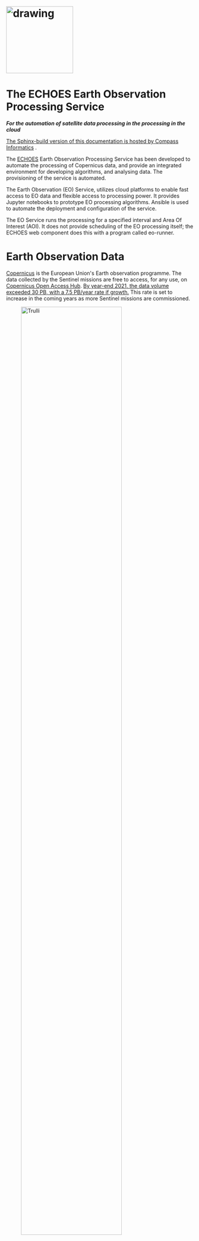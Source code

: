 <h1>
<img src="images/c19Sbkgy_400x400.png" alt="drawing" width="180"/>
</h1>

# The ECHOES Earth Observation Processing Service

***For the automation of satellite data processing in the processing in the cloud***

[The Sphinx-build version of this documentation is hosted by Compass Informatics](https://docs.compass.ie/EarthObservationDocs/)
.

The [ECHOES](https://echoesproj.eu/) Earth Observation Processing Service has been developed to automate the processing
of
Copernicus data, and provide an integrated environment for developing algorithms,
and analysing data.
The provisioning of the service is automated.

The Earth Observation (EO) Service, utilizes cloud platforms to enable fast access to EO data and flexible access to
processing power.
It provides Jupyter notebooks to prototype EO processing algorithms.
Ansible is used to automate the deployment and configuration of the service.

The EO Service runs the processing for a specified interval and Area Of Interest (AOI).
It does not provide scheduling of the EO processing itself;
the ECHOES web component does this with a program called eo-runner.

# Earth Observation Data

[Copernicus](https://www.copernicus.eu/) is the European Union's Earth observation programme.
The data collected by the Sentinel missions are free to access, for any use,
on [Copernicus Open Access Hub](https://scihub.copernicus.eu/).
[By year-end 2021, the data volume exceeded 30 PB, with a 7.5 PB/year rate if growth.](https://scihub.copernicus.eu/twiki/pub/SciHubWebPortal/AnnualReport2021/COPE-SERCO-RP-22-1312_-_Sentinel_Data_Access_Annual_Report_Y2021_merged_v1.1.pdf)
This rate is set to increase in the coming years as more Sentinel missions are commissioned.

<figure>
<a href="https://www.esa.int/ESA_Multimedia/Images/2019/05/ESA-developed_Earth_observation_missions">
<img src="images/ESA-developed_Earth_observation_missions.jpg" alt="Trulli" style="width:80%"></a>
<figcaption><b>© ESA, CC BY-SA 3.0 IGO</b> </figcaption>
</figure>

The Sentinels are a family of satellite missions, developed and launched by ESA,
which provide earth observation data as part of the Copernicus programme.
Each mission in the constellation is designed to fulfil revisit and coverage requirements.
They provide global coverage of robust and continous datasets for Copernicus services.
The data is provided free of charge,
enabling downstream (including commerical) services to be developed.

The missions carry a range of sensors, including for radar and multi-spectral imaging.
They are used for land, ocean and atmospheric monitoring.
The missions used in the ECHOES project are Sentinel-1 and -2.

## Sentinel-1

***A polar-orbiting Synthetic Aperture Radar (SAR) imaging mission, for both land and ocean monitoring.***

<figure>
<a href="https://sentinels.copernicus.eu/web/sentinel/missions/sentinel-1/overview">
<img src="images/Sentinel_1-IMG_5874-white.jpg" alt="Trulli" style="width:80%"></a>
<figcaption><b>Sentinel-1 (© ESA, CC BY-SA 3.0 IGO)</b></figcaption>
</figure>

The mission comprises two polar-orbiting satellites,
performing C-band Synthetic Aperture Radar (SAR) imaging.
Being an active instrument and operating at (cloud penetrating) C-band frequencies,
Sentinel-1 can operate data and night
and its measurements are not impacted by clouds
(as in the case for optical instruments).

Sentinel-1A was launched on 3 April 2014 and Sentinel-1B on 25 April 2016.
However, as of 2022, Sentinel-1B is non-operational, due to a power issue.
This reduces the temporal resolution of the mission by half,
until Sentinel-1C is launched.

Examples of thematic areas in which Sentinel-1 data are used are:

* monitoring land-surface for motion risks
* monitoring of surface water
* monitoring of polar sea-ice
* surveillance of the marine environment
* ship detection
* mapping for forest, water and soil management

[These KML files](https://sentinels.copernicus.eu/web/sentinel/missions/sentinel-1/observation-scenario/acquisition-segments)
provide detailed information about the planned Sentinel-1 acquisitions.
These files can be opened with Google Earth.

<figure>
<img src="images/s1_acquistions.jpg" alt="Trulli" style="width:80%">
<figcaption><b>
The Sentinel-1 acquisitions covering Europe, from 2022-11-20 12:00 AM to 2022-11-23 12:00 AM.
</b></figcaption>
</figure>

## Sentinel-2

***A polar-orbiting is a multispectral high-resolution imaging mission.***

<figure>
<a href="https://sentinels.copernicus.eu/web/sentinel/missions/sentinel-2/overview">
<img src="images/Sentinel-2_pillars.jpg" alt="Trulli" style="width:80%"></a>
<figcaption><b>
Sentinel-2 (© ESA, CC BY-SA 3.0 IGO)
</b></figcaption>
</figure>

Sentinel-2A was launched on 23 June 2015, followed by Sentinel-2B on 7 March 2017.

Examples of thematic areas in which Sentinel-1 data are used are:

* Land monitoring
* Emergency management
* Climate change
* Maritime

Sentinel-2's instrument has 13 spectral bands:
four bands at 10 m, six bands at 20 m and three bands at 60 m spatial resolution.

| Sentinel-2 Bands              | Central Wavelength (µm) | Resolution (m) |
| ----------------------------- | ----------------------- | -------------- |
| Band 1 - Coastal aerosol      | 0.443                   | 60             |
| Band 2 - Blue                 | 0.49                    | 10             |
| Band 3 - Green                | 0.56                    | 10             |
| Band 4 - Red                  | 0.665                   | 10             |
| Band 5 - Vegetation Red Edge  | 0.705                   | 20             |
| Band 6 - Vegetation Red Edge  | 0.74                    | 20             |
| Band 7 - Vegetation Red Edge  | 0.783                   | 20             |
| Band 8 - NIR                  | 0.842                   | 10             |
| Band 8A - Vegetation Red Edge | 0.865                   | 20             |
| Band 9 - Water vapour         | 0.945                   | 60             |
| Band 10 - SWIR - Cirrus       | 1.375                   | 60             |
| Band 11 - SWIR                | 1.61                    | 20             |
| Band 12 - SWIR                | 2.19                    | 20             |

Like Sentinel-1, Sentinel-2 is a polar orbiting satellite.
It has an orbital swath width of 290 km.
Each Sentinel-2 product contains data covering a tile.
Each tile is 100 km × 100 km, with a 10 km overlap.
The tile covering Copenhagen, for example, is 33UUB.
The tiles do not directly correspond to the aquisition swaths.
The following figure shows the tiles and
[swaths](https://sentinels.copernicus.eu/web/sentinel/missions/sentinel-2/acquisition-plans) overlayed:

<figure>
<img src="images/s2_swath.jpg" alt="Forest" style="width:80%">
<figcaption>
<b>The Sentinel-2 acquisitions covering Europe, from 2022-11-20 12:00 AM to 2022-11-23 12:00 AM.
The red grid boxes are the tile bounds.</b>
</figcaption>
</figure>

## Sentinel Product Files

Sentinel-1 and -2 can be downloaded from the [Copernicus Open Access Hub](https://scihub.copernicus.eu/)
in the Standard Archive Format (SAFE).
This format consists of a directory containing binary image data, and metadata in XML files.
The Sentinel-1 GRD products are around 1.7 GB.
The Sentinel-2 L1C and L2A products are around 600 MB and 800 MB respectively.

The files can be read and processed by software such as
[SNAP](https://step.esa.int/main/download/snap-download/) and
the Python library [Satpy](https://satpy.readthedocs.io).

# Cloud processing

Processing EO data in the cloud has a number of advantages
over processing on a local machine or an on-premises server.
Firstly, if the cloud provider provides access to the source EO data,
it may be retrieved from the object store more quickly
than downloading it from the Copernicus Open Access Hub.
This is especially true for older data,
which can take up to 24 hours to retrieve from the archive.

Other benifits in using a cloud provider to process satellite data include,
the ability to scale up the processing to multiple machines in a cost efficient way,
and access to the services that they provide (hosted database, serverless computing etc.)
which can help to make the processing more efficient.

## The DIAS cloud platforms

The DIAS (Data and Information Access Services) cloud-based platforms, funded by the European
Commission, was developed to facilitate and standardise the access to Copernicus data and information.
[CREODIAS](https://creodias.eu/) was chosen to host the EO Service for Compass Informatics.
The other DIAS platforms are Mundi, ONDA, WEkEO and Sobloo.
The DIAS systems provide access to EO Copernicus data.
The DIAS systems allow users to execute their applications in a cloud environment, and close to where data is stored.

[The following data is available on the CREODIAS](https://creodias.eu/data-offer): Sentinel-1 GRD, Sentinel-2,
Sentinel-3, new Sentinels (like 5P), ESA/Landsat, Envisat/Meris, full Sentinel-1 SLC for Europe and 6 months rolling
archive for Sentinel-1 SLC outside Europe and elements of Copernicus Services.

The data is accessible via an S3-compatible object store.
The object store holds over 20 PB of data.
It is possible to run Virtual Machine (VM) instances on a pay-per-use or fixed term basis.
The size of the virtual machines ranges from 1 (virtual) core and 1 GB of RAM to 24 cores and 496 GB or RAM. It is
possible to spin up multiple
instance if required for large-scale processing. The price list is found [here](https://creodias.eu/price-list).

## Sentinel Hub

[Sentinel Hub](https://www.sentinel-hub.com/) is a multi-spectral and multi-temporal, big data, satellite imagery
service.
It is used in the EO Service for accessing and processing Copernicus (and other) data.

Processed satellite imagery is accessed via APIs for the requested AOI and time range,
from the full archive, in a matter of seconds.
The processing is done on Sentinel Hub's servers.
The service is subscription-based, with a quota of "processing units" available to the user every month.

One of the reasons for selecting Sentinel Hub for use in the EO Service is the client application may request small
AOIs.
If the original satellite product (SAFE format data) were used,
it would require a large amount of data to be downloaded and processed;
whereas, the Sentinel API only return the data that is requested for the AOI.
Another selling point is that it has cloud-masking and moisacing built in.
Also, the processing is done on the Sentinel Hub servers,
so the processing can be scaled up without needing to be concerned about managing the infrastructure.

## Data Cubes

A further benefit of using Sentinel Hub is that the EO data can be accessed as a data cube using
[xcube](https://xcube.readthedocs.io/en/latest/),
and the [xcube_sh](https://github.com/dcs4cop/xcube-sh) plugin, which enables xcube to work via the Sentinel Hub API.
Data cubes provide convenient access to a time series of satellite images,
allowing computations across the time dimension, with raster alignment issues handled out of the box.
These datacubes are returned as [Xarray](https://docs.xarray.dev/en/stable/) objects.
Xarray is a powerful library for handling multidimensional arrays.
Xarray labels the dimensions and provides a convenient interface to select and apply operations to the data.
With Xarray, these operations can be applied to large datasets using multiple cores, using Dask.

The Ansible Playbook, used to provision the VMs, installs Juypter Lab on the development server
and also configures the VM so that xcube can be used in the Jupyter notebooks
(see [Provisioning the servers using Ansible](Provisioning-the-servers-using-Ansible])).

## A comparison of the options

Alternatives to Sentinel Hub/X-Cube data cubes include Open Data Cube (ODC) and OpenEO.
Sentinel Hub/X-Cube was chosen primarily because Sentinel Hub is used in ECHOES (i.e. in eo-custom-scripts) and,
being a hosted service, it does not require additional infrastructure.
Whereas, to create a datacube with ODC to cover Ireland for one year,
for example, would require tens of terabytes of storage and a high spec VM.

Both CREODIAS and Sentinel Hub provide access to Sentinel-1, Sentinel-2 L1C and L2A, Sentinel-3 OLCI and SLSTR,
Sentinel-5P, Landsat 8, 7 and 5, Envisat, MODIS and some Copernicus Services. The CREODIAS object store has some Level-2
products that are not available on Sentinel Hub.

|                         | CREODIAS Object Store                               |    Sentinel Hub                                                                                                                          |
|-------------------------|-----------------------------------------------------|----------------------------------------------------------------------------------------------------------------------------------------|
| Data Cap?               | No                                                  | Yes                                                                                                                                    | 
| Satellite Data Format   | The original format (e.g. SAFE for the Sentinel)    | Python interface and OGC                                                                                                               | 
| Processing              | Up to the user to do the processing using e.g. SNAP | Algorithms are implement in JavaScript. [A large number of existing algorithms are available](https://custom-scripts.sentinel-hub.com) | 
| Cloud Masking built in? | No                                                  | Yes including for Sentinel-2 L1C, L2A & Sentine-3 L1B                                                                                  | 
| Mosaicing built in?     | No                                                  | Yes including for Sentinel-2 L1C, L2A & Sentine-3 L1B                                                                                  | 
| Datacubes access?       | No                                                  | Yes for Sentinel-1, -2 & -3 (via X-Cube).                                                                                              | 

# The ECHOES Earth Observation Processing Service

The ECHOES EO Processing Service was developed to
generate GeoTIFFs and associated metadata, which are consumed by the web service.
It is designed to run in the cloud.

The ECHOES EO Service can consume data from the Sentinel Hub API or alternatively,
satellite data stored on and object store on CREODIAS, or other compatible cloud services.

The service is decoupled for the web service and can be used independently of it.
It is containerised for portability and scalability.
It is extendable, allowing other EO processors to be easily added.

A Command Line Interface (CLI) is provided for calling the EO processors.
The generated outputs (images, metadata, etc.) are stored in an S3 compatible object store.
These are accessed by the ECHOES web component for display to users.
The EO service is not reponsible for scheduling of the processing;
this is done by the web-component, with the eo-ruuner module.

The processing chains genarate GeoTIFFs (or other formats) and store them
(and associated metadata) in S3 compatiable object storage.

The code had been tested on CREODIAS.
CREODIAS' object store is compatible with AWS' S3 object store.
It should therefore be possible to run the code on AWS,
but this has not been tested at the time of writing.
When running locally, [Minio](https://min.io/) can be used to provide an S3 compatible, locally hosted, object store.

## The EO Processing Packages

This section give an overview of the Python code that has been developed to process the EO data.

The following diagram shows the main Python packages that have been developed
for EO service, with their dependencies:

```mermaid
stateDiagram-v2
    eo_io --> eo_custom_scripts
    eo_io --> eoian
    eoian --> eo_processors
    eo_io --> eo_processors
```

### The lower-level packages

[eo-io](https://github.com/ECHOESProj/eo-io) is used to read and write to the S3 object store.
Both eo-custom-scripts and the processors in eo-processor read and write to the object store using the eo-io package.
eo-io is is a low-level package,
used by [eoian](https://github.com/ECHOESProj/eoian])
and [eo-processors](https://github.com/ECHOESProj/eo-processors),
to write the GeoTIFFs and metadata to S3.
S3 is the name of object storage service on AWS,
and a S3 compatible object store is available on CREODIAS.

[eoian](https://github.com/ECHOESProj/eoian]) is used to download,
process and store the satellite from the CREODIAS object store.
The processors, themselves are in the [eo-processors](https://github.com/ECHOESProj/eo-processors) repo.
This code is described in
[Processing of satellite files from the object store and other data sources](#processing-of-satellite-files-from-the-object-store-and-other-data-sources)
.

### The top-level packages

The processing chains are called remotely via webhooks
(see [Triggering the processing using webhook callbacks](#triggering-the-processing-using-webhook-callbacks)).
Webhook callbacks are used by the ECHOES web app to trigger the processing,
for the requested AOI and dates, over the internet.
The webhooks callback run the processing chains on the remote (CREODIAS) server, via CLIs.
The two repos with code which provide CLIs, for the processing chains,
and which may be called via the webhooks callback are:

* [eo-custom-scripts](https://github.com/ECHOESProj/eo-custom-scripts)
* [eo-processors](https://github.com/ECHOESProj/eo-processors)

Alternatively, the CLI may be called directly (i.e. without webhhooks) on the machine on which they are deployed,
as described in [The command line interface](#the-command-line-interface).

The eo-custom-scripts code (for which the EO processing is done on Sentinel Hub servers) has a single CLI,
from which many EO processors may be called
(see [Automation of the EO Custom Scripts repo](#automation-of-the-eo-custom-scripts-repo)).

The eo-processors code has a CLI for each processor
(
see [Processing of satellite files from the object store and other data sources](#processing-of-satellite-files-from-the-object-store-and-other-data-sources))
.
The processors consume EO data from various sources.
For example, from CREODIAS object store
(as is the case for eo-processors/eo_processors/ndvi_satpy,
where the eoian code is used to automate the downloading, processing and storage of the results).

## The system architecture

The following diagram gives an overview of the EO Service architecture for Compass Informatics:

![eo_service.drawio](images/eo_service.drawio.png)

There are two VMs: dev and prod (development and production respectively).
These are Ubuntu 20.04 (Focal Fossa) VMs, running on CREODIAS.
Each VM consumes data from either the Sentinel Hub or satellite data stored in buckets.
Each VM writes to a bucket, but on the dev server the bucket is named eo-compass-dev,
on the prod server the bucket is called eo-compass.

On the dev server, both the Docker containers and Python code is deployed to enable development.
On the prod server only the Docker containers are deployed.

## Which processing chain should I use?

The [eo-custom-scripts](https://github.com/ECHOESProj/eo-custom-scripts)
processing chain (which uses Sentinel Hub) has a number of advantages over the eoain processing chain (which uses the
CREODIAS object store EO files).
It provides a convenient API for accessing and processing satellite data and has clouding mosaicing.
Using the API, only the data within the AOI is processed on the Sentinel Hub server,
which makes the processing much faster for smaller regions.
This is in contrast to the eoain processing chain, in which the full granule is downloaded to the VM,
and it is not possible to just download the data within the AOI.

eo-custom-scripts is the main processing chain code used in the EO Service;
however, one case for using the eoian processing chain, in preference to eo-custom-scripts,
is where an algorithm implemented in [SNAP](https://step.esa.int/main/download/snap-download/) is required.
SNAP has many built-in algorithms which are not directly available in eo-custom-scripts.
For example, SNAP implements atmospheric correction algorithms that are not available through Sentinel Hub, which can be
automated using eoian.
The eo-processors package (which uses the eoian package) allows for more flexibility to use other processing software,
including [SNAP](https://step.esa.int/main/download/snap-download/)
and [Satpy](https://satpy.readthedocs.io/).

Another case for using eo-processors and eoian, instead of eo-custom-scripts,
is where a very large area or large time period needs to be processed.
Sentinel Hub has a limited number
of [processing units](https://docs.sentinel-hub.com/api/latest/api/overview/processing-unit/) (which can be increased at
an additional cost).
Also, some EO data is available on the CREODIAS object store that is not available on Sentinel Hub.
For example, the Sentinel-3 Level-2 land and water products are not currently available on
Sentinel Hub (only the Level-1 product is available on Sentinel Hub, but both the Level-1 and Level-2 products are on
the
CREODIAS object store) and these may be required on the ECHOES application.
The eoian processing chain may be the best option for minimizing cost if processing a large area.

## Automation of the Sentinel Hub processing (eo-custom-scripts)

The [Sentinel Hub Customs Scripts repository](https://github.com/sentinel-hub/custom-scripts)
is a collection of scripts which implement EO processors.
[This repository](https://github.com/sentinel-hub/custom-scripts) is used to call these scripts, via a CLI.

With eo-custom-scripts, the processing is done on Sentinel Hub's servers.
Therefore, a low-spec VM can be used to run the code.

The figure below shows a chain block diagram for the eo-custom-scripts processing chain, which generates GeoTIFFs using
Sentinel Hub.
The diagram shows the code running on a VM on CREODIAS; however, it is not limited to running CREODIAS,
and it could run on, for example, AWS.
To run on other cloud platforms,
the credentials file needs to be modified (see [Handling the credentials](#handling-the-credentials])).

![eo-custom-scripts block diagram](images/eo-custom-scripts-block-diagram.png)

An S3, compatible object store is required,
but if one is not available, Minio can be used (see [Object Storage](#object-storage)).
The code calls the Sentinel Hub API.

The code in the [Sentinel Hub Customs Scripts repository](https://github.com/Sentinel-Hub/custom-scripts), has been
added to the eo-custom-scripts repository, so that the script can called via the command line. This enables many EO
products
can be quickly implemented on the ECHOES platform.

eo-processors and eo-custom-scripts can each be called by a CLI interface or imported as a Python module.
See the README of [eo-processors](https://github.com/ECHOESProj/eo-processors)
and [eo-custom-scripts](https://github.com/ECHOESProj/eo-custom-scripts)
for information on their installation and usage.

## Processing source satellite files with eoian

The Sentinel-1 and -2 data are stored in the SAFE format in the CREODIAS object store.
The [eoian](https://github.com/ECHOESProj/eoian) processing chain is used to automate the processing to this,
and other data, in the object store.

The eoian module the processing is done in the following sequence:

```mermaid
graph TD
A(Receive request) -->
B[Search for satellite data] -->
C[Process] -->
D[(Object store)]  
```

The program can be run using a CLI (as described in Section [The command line interface](#the-command-line-interface),
or if it is called remotely,
via webhooks (see [Calling the EO Service using webhooks](#calling-the-eo-service-using-webhooks)).

The command line or webhook call back arguments specify the name of the instrument,
processing module, the Area Of Interest (AOI) and other parameters.

This Python package is used to access satellite data from the data store,
process the data store it.

The processors that use the eoian package write the date to an object store
and write the location of the objects to the terminal,
which can be used download the results.

![eoian block diagram](images/eoian-block-diagram.png)

## The processor in the eo-processors repo

This package contains a collection of ([eo-processors](https://github.com/ECHOESProj/eo-processors)) .
The processors use the Eoian package, xcube libary and/or Sentinel Hub API to generate results.
The outputs of the processing chains are generally stored in the object store.
The processors that use the eoian package write the date to an object store
and write the location of the objects to the terminal.
See the README of each of the processors for information on their usage.

See [Processor Development](#Processor-Development) for information on how to add your own processors.

# The Development Environment & Deployment

Development of the EO processing chain can be done on a local or machine or a remote VM,
hosted by, for example, CREODIAS or AWS.

The setup of the EO dev environment can be time-consuming. It involves the following:

* install system packages
* install Python requirements
* copy keys over
* decrypt and copy credentials over
* set environment variables
* install Docker
* build Docker images
* Install JupyterLab

These steps are automated, using Ansible.

## Provisioning the servers using Ansible

Ansible is used to automate the setup of the development machines. The ansible playbooks are in
the [eo-playbooks](https://github.com/ECHOESProj/eo-playbooks) repo.
See the README in the repo for the installation and usage instructions.

![](images/playbook-opt.gif)

To run the code using Docker, copy the config files and GitHub key to the credentials directory, for example,
eo-custom-scripts\credentials.
This is required because Docker cannot access files outside its scope when building the image.
The files in the credentials' directory are copied to the home directory in the container.
It is not necessary to carry out these steps manually if you use Ansible. However, if you are doing them manually, refer
to the roles Ansible roles, which show the steps involved.

# Calling the EO service

## The command line interface

The EO Service is designed to be called via Webhooks, when running operationally.
It can also be called via the CLI on the production or development server,
where it is installed.

The first step is to login into the VM, with:

    ssh -i ~/.ssh/eo-stack.key eouser@<ip.of.vm>

The Ansible Playbook clones GitHub repos,
and saves the source code in the following directory:

    /home/eouser/echoes-deploy

### eo-custom-scripts

As an example, on the development machine, cd to

    /home/eouser/echoes-deploy/eo-custom-scripts

and run the eo-custom-scripts code by executing:

    python3 -m eo_custom_scripts sentinel2_l1c ndvi_greyscale "POLYGON((-6.377 52.344, -6.378 52.357, -6.355 52.357, -6.356 52.345, -6.377 52.344))" 

This runs the *ndvi_greyscale* process using Sentinel-2 L1C data (*sentinel2_l1c*)
for the AOI

    "POLYGON((-6.377 52.344, -6.378 52.357, -6.355 52.357, -6.356 52.345, -6.377 52.344)2019-01-01 2019-12-31)"

defined as a WKT,
from 2019-01-01 to 2019-12-31.
By default, monthly mosaics are generated.

As can been see here,
the GeoTIFFs and JSON metedata files generated by the processing are stored are returned on Stdout:

![](images/eo_custom_scripts.gif)

These locations are parsed by eo-runner in the web component,
and downloaded from S3.

The following gives usage instructions:

     python3 -m eo_custom_scripts -h

or consult the readme of the eo-custom-scripts repository.

### eo-processors

To run the eo-processors processors, on the development machine, cd to

    /home/eouser/echoes-deploy/eo_processors/

then run a processor.
For example, you can run the NDVI processor with:

    python3 ndvi_satpy S2_MSI_L1C "POLYGON((-6.485367 52.328206, -6.326752 52.328206, -6.326752 52.416241, -6.485367 52.416241, -6.485367 52.328206))" 2021-01-09 2021-02-01 --cloud_cover=90

As is the case for eo-custom-scripts,
the location of the generated files is returned on Stdout.

You can get usage instructions for the processors with:

    python3 ndvi_satpy -h

## Docker

Both eo-custom-scripts and eo-processors are containerised.
This ensures that the code runs uniformly and consistently on the host machine or container service.

To get the EO service up and running, it is necessary to build and run the websockets-server image and
eo-stack, in addition to handling the credentials.
The containers can be built as described in the README of these packages.
However, this is not necessary,
as checking out the code and building the containers, etc. is automated with an Ansible Playbook,
as descrided in [Provisioning the servers using Ansible](#Provisioning-the-servers-using-Ansible).

After the development machine has been provisioned (see [eo-playbooks](https://github.com/ECHOESProj/eo-playbooks)),
login into the terminal and list the container images available, as follows:

    vagrant@ubuntu-focal:~$ docker image list
    REPOSITORY          TAG            IMAGE ID       CREATED         SIZE
    eo-processors       latest         8bd2b6719048   2 days ago      1.99GB
    eo-custom-scripts   latest         9fb59b602664   2 days ago      1.44GB
    websockets-server   latest         5ea2a8fbc8fd   2 days ago      408MB

The *eo-custom-scripts* and *eo-processors* images are for EO processing,
and the *websockets-server* is for calling processing remotely, via webhooks.

The Ansible Playbook automates the building of the Docker images,
in addition to handling the credentials.
It is therefore *not* necessary to supply the credentials to the container,
or start the services using docker compose, as described bellow.
However, you may want to do this if you are, for example,
running the containers on your local machine.

### Supplying credentials to the container

When running the containers on the deployment or production machines,
the credentials stored in the eo-custom-scripts and eo-processors images.
The Ansible Playbook inserts the credentials into the config files (credentials/config_eo_service.yml)
of each of these packages, before building the images.
Therefore, it is not necessary to supply the credentials when running the container.

If the *eo-processors* and *eo-custom-scripts* images are built using

        docker build .

(i.e. without using the Playbook) the credentials files (*credentials/config_eo_service.yml*), in each of these
repositories,
is copied across to the image.
As these files do *not* contain the credentials,
the credentials will not be stored in the image.
However, the credentials can be passed in as enviroment variables when the container is run,
using the "--env-file" option.

The file */home/eouser/env_file* is created by the Ansible Playbook on the host machines.
If building and running the code in eo-custom-scripts and eo-processors,
without of the Playbook, create a file named env-file and add the following:

        PATH='/usr/local/sbin:/usr/local/bin:/usr/sbin:/usr/bin:/sbin:/bin:/usr/games:/usr/local/games:/snap/bin'
        SH_INSTANCE_ID=''
        SH_CLIENT_ID=''
        SH_CLIENT_SECRET=''
        WEBAPIKEY=''
        JUPYTER_NOTEBOOK_PASS=''
        CREODIAS_USERNAME=''
        CREODIAS_PASSWORD=''
        SERVICE='creodias'
        S3_ENDPOINT_URL_LOCAL='http://data.cloudferro.com'
        S3_ENDPOINT_URL_EXT='https://cf2.cloudferro.com:8080'
        S3_AWS_ACCESS_KEY_ID=''
        S3_AWS_SECRET_ACCESS_KEY=''
        CONFIG='null'
        BUCKET='' # Nane of bucket on S3

Add the appropriate credentials to this file.
Refer to the [eo-playbooks](https://github.com/ECHOESProj/eo-playbooks) repository
to understand what to set the variables to;
otherwise run the Playbook, which will generate it automatically and store it in

        /home/eouser/env_file.

### Running the container

The eo-stack repository contains the Docker Compose file
for starting the websockets server
(to call the EO Service remotely, using webhooks)
and to start the [Minio](https://min.io/) service for object storage.
(Minio is only used if the service is not running in a cloud
where an S3 object store is available.)
These services are intialised by executing

        docker compose up

in the eo-stack directory.

The Playbook does this automatically,
so you do not need to do this on the machine that have been provisioned using the Playbook.

Both eo-processors and eo-custom-scripts provide CLIs with which to run the processing,
as shown in the following examples:

    docker run --env-file=env_file --network host eo-custom-scripts copernicus_services global_surface_water_change "POLYGON((-6.3777351379394 52.344188690186, -6.3780784606933 52.357234954835, -6.3552474975585 52.357749938966, -6.3561058044433 52.345218658448, -6.3777351379394 52.344188690186))" 2015-01-01 2020-12-31
    docker run --env-file=env_file --network host eo-processors ndvi_satpy S2_MSI_L1C "POLYGON((-6.485367 52.328206, -6.326752 52.328206, -6.326752 52.416241, -6.485367 52.416241, -6.485367 52.328206))" 2021-01-09 2021-02-01 --cloud_cover=90

The *--network host* option enables the containers to communicate with
the services that have been started using docker compose.
In this case, the container is called with the environment file.
The *--network host* option is not necessary when running the containers on
the CREODIAS machines.

An alias is set in the .bashrc of the VM as follows:

    alias eo-run='docker run --env-file=/home/eouser/env_file -v /data:/data --network host'

which can the used call the container with the environment file automatically passed to the container
and the data directory on the container :

    eo-run eo-processors change_detection_s2_pca "POLYGON ((-6.485367 52.328206, -6.326752 52.328206, -6.326752 52.416241, -6.485367 52.416241, -6.485367 52.328206))" 2021-01-09 2021-02-01

See the readme in these repositories for usage instructions.

## Triggering the processing using webhook callbacks (websockets-server)

The [websockets-server](https://github.com/ECHOESProj/websockets-server) ...

*To be added*

# Jupyter Lab

The Ansible Playbook installs Jupyter Lab.

JupyterLab is used to prototype EO processors, before being added to the processing chain.
It is installed by the Ansible Playbook (
see [Automation of the EO Custom Scripts repo](#automation-of-the-eo-custom-scripts-repo))

![Juypter LAb](images/jupyter.JPG)

The Anisble Playbook installs JupyterLab on the remote machine.
It can be accessed via

    https://<ip of remote machine>:8888.

The eo-io, eoian and eo-processors packages may be imported in the notebooks.

The Playbook sets environment variables,
so that the data may be accessed as datacubes,
via the xcube interface, or from Sentinel Hub directly.

If the VM is running on CREODIAS, the Copernicus, and other EO data is accessible on /eodata/ via the Jupyter Lab
notebooks.

## Binding ports

Dask is a package for parallel computing that can be used to reduce the processing time.
The Dask distributed scheduler provides an interactive dashboard,
containing plots and tables with live information,
for live feedback on the processing.

The dashboard is accessible through the browser, on a specified port.
In order to access the dashboard, this port on the remote VM can be bound to your local machine.
In order to do this, execute the following:

    ssh -i ~/.ssh/eo-stack.key -N -L 9999:localhost:7744 eouser@<ip-of-remote-server> &

in the web browser of your local machine goto:

    http://127.0.0.1:9999

in order to access the dashboard.

## Binder notebooks

Binder is used to open notebooks in an executable environment.
Whereas Jupyter Lab is a private developement environment,
Binder notebooks are public and provide a way of interacting with the notebooks.

[Binder Notebooks](https://mybinder.org/v2/gh/ECHOESProj/eo-notebooks/main)

## Processor Development

## eo-custom-scripts

New processors can be added to eo-custom-scripts by modifying the source code.
The processors are located here:

    eo-custom-scripts/eo_custom_scripts/custom_scripts

Add the processor to the directory corresponding to the instrument that the processor will use.
Add a directory with the name of the processor to the directory with the existing processors.
In that directory add the processor and name it script "script.js".
The script can the be called via the CLI.

## eo-processors, eoian & eo-io

### Example: create a processing chain using eoin

The processor in eo-processors/eo_processors/ndvi_satpy generates Sentinel 2 NDVI GeoTIFFs.
The following example creates an NDVI product (without the CLI).

```python3
from os.path import dirname
from satpy import Scene, find_files_and_readers
from shapely import wkt
from eoian import ProcessingChain, utils
import xarray as xr


def main(input_file: str, area_wkt: str) -> xr.Dataset:
    files = find_files_and_readers(base_dir=dirname(input_file), reader='msi_safe')
    scn = Scene(filenames=files)
    scn.load(['B04', 'B08'])
    area = wkt.loads(area_wkt)

    epsg = scn['B04'].area.crs.to_epsg()
    xy_bbox = utils.get_bounds(area, epsg)
    scn = scn.crop(xy_bbox=xy_bbox)

    extents = scn.finest_area().area_extent_ll
    ad = utils.area_def(extents, 0.0001)
    s = scn.resample(ad)

    ndvi = (s['B08'] - s['B04']) / (s['B08'] + s['B04'])
    s['ndvi'] = ndvi
    s['ndvi'].attrs['area'] = s['B08'].attrs['area']
    del s['B04']
    del s['B08']
    return s


instrument = "S2_MSI_L1C"
area_wkt = "POLYGON((-6.485367 52.328206, -6.326752 52.328206, -6.326752 52.416241, -6.485367 52.416241, -6.485367 52.328206))"
start, stop = "2021-01-09", "2021-02-01"

processing_chain = ProcessingChain(instrument,
                                   area_wkt,
                                   start,
                                   stop,
                                   processing_func=main)

for result in processing_chain:
    result.to_tiff()
    result.metadata_to_json()
```

The *main* function implements the procesor and returns a Xarray dataset with the results.
The main function is an argument of the *ProcessingChain* class.
The for-loop interates over the *processing_chain* object,
which yields a result object.
The result object contains the processed dataset and methods to write write to the object store.
The methods include:

* *to_tiff()*
* *to_zarr()* (experimental)
* *metadata_to_json()*

### Example: writing to the object store using eo_io

In this example, we write to an object store.

```python3
    import eo_io


@dataclass
class Metadata(eo_io.metadata.BaseMetadata):
    area_wkt: str
    name: str
    platform: str
    instrument: str
    processingLevel: str
    date1: str
    date2: str


def get_path(self):
    return join(self.area_wkt, self.name, self.platform, self.instrument, self.processingLevel,
                f'{self.date1}_{self.date2}')


def compute_dataset() -> xr.Dataset:
    return ds


dataset = compute_dataset()
metadata = Metadata(area_wkt, 'change', 'sentinel2', 'msi', 'S2L2A', date1, date2)

store = eo_io.store_dataset.store(dataset, metadata)
store.to_tiff()
```

The eo_io module is used to write the data to the datastore.

# eo-tracking-matchup

The [eo-tracking-matchup repository](https://github.com/ECHOESProj/eo-tracking-matchup)
is a standalone package for obtaining the cloest EO values for each coordinate in a CSV file.

It has been used to matchup Sentinel-2 NDMI values to a timeseries of bird tracking values.

Usage instructions are given in the readme.
It will be necessary to modify the code to adapt it to the format or your CSV file,
and to obtain other variables, other than NDMI.

# Acknowledgements

This software was developed by [Compass Information](https://compass.ie),
as part of the ECHOES project.

The [ECHOES project](https://echoesproj.eu/) is funded by [an Irish Welsh Programme](https://irelandwales.eu),
which promotes co-operation in the areas of innovation, climate change and sustainable development.
It is part-funded by the 2014-2020 European Regional Development Fund,
through the Welsh Government.
